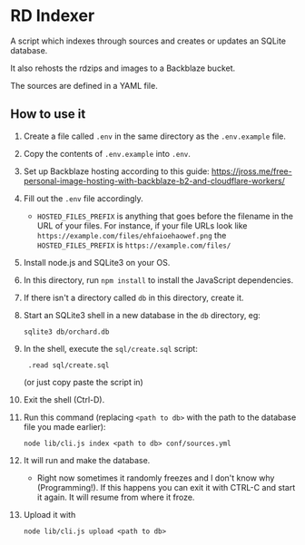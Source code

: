 # RD Indexer

A script which indexes through sources and creates or updates an SQLite database.

It also rehosts the rdzips and images to a Backblaze bucket.

The sources are defined in a YAML file.

## How to use it

1. Create a file called `.env` in the same directory as the `.env.example` file.
2. Copy the contents of `.env.example` into `.env`.
3. Set up Backblaze hosting according to this guide: https://jross.me/free-personal-image-hosting-with-backblaze-b2-and-cloudflare-workers/
4. Fill out the `.env` file accordingly.
   * `HOSTED_FILES_PREFIX` is anything that goes before the filename in the URL of your files. For
     instance, if your file URLs look like `https://example.com/files/ehfaioehaowef.png` the
     `HOSTED_FILES_PREFIX` is `https://example.com/files/`

5. Install node.js and SQLite3 on your OS.
6. In this directory, run `npm install` to install the JavaScript dependencies.
7. If there isn't a directory called `db` in this directory, create it.
8. Start an SQLite3 shell in a new database in the `db` directory, eg:

       sqlite3 db/orchard.db

9. In the shell, execute the `sql/create.sql` script:

        .read sql/create.sql

   (or just copy paste the script in)

10. Exit the shell (Ctrl-D).

11. Run this command (replacing `<path to db>` with the path to the database file you made earlier):

        node lib/cli.js index <path to db> conf/sources.yml

12. It will run and make the database.

    * Right now sometimes it randomly freezes and I don't know why (Programming!). If this happens you can exit it with CTRL-C
      and start it again. It will resume from where it froze.

13. Upload it with

        node lib/cli.js upload <path to db>